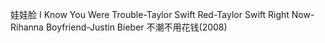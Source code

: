 娃娃脸
I Know You Were Trouble-Taylor Swift
Red-Taylor Swift
Right Now-Rihanna
Boyfriend-Justin Bieber
不潮不用花钱(2008)